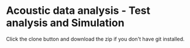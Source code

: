 # Acoustic data analysis - Test analysis and Simulation

Click the clone button and download the zip if you don't have git installed.
